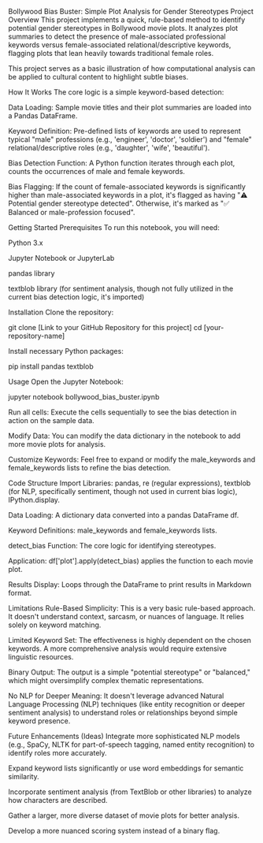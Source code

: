 Bollywood Bias Buster: Simple Plot Analysis for Gender Stereotypes
Project Overview
This project implements a quick, rule-based method to identify potential gender stereotypes in Bollywood movie plots. It analyzes plot summaries to detect the presence of male-associated professional keywords versus female-associated relational/descriptive keywords, flagging plots that lean heavily towards traditional female roles.

This project serves as a basic illustration of how computational analysis can be applied to cultural content to highlight subtle biases.

How It Works
The core logic is a simple keyword-based detection:

Data Loading: Sample movie titles and their plot summaries are loaded into a Pandas DataFrame.

Keyword Definition: Pre-defined lists of keywords are used to represent typical "male" professions (e.g., 'engineer', 'doctor', 'soldier') and "female" relational/descriptive roles (e.g., 'daughter', 'wife', 'beautiful').

Bias Detection Function: A Python function iterates through each plot, counts the occurrences of male and female keywords.

Bias Flagging: If the count of female-associated keywords is significantly higher than male-associated keywords in a plot, it's flagged as having "⚠️ Potential gender stereotype detected". Otherwise, it's marked as "✅ Balanced or male-profession focused".

Getting Started
Prerequisites
To run this notebook, you will need:

Python 3.x

Jupyter Notebook or JupyterLab

pandas library

textblob library (for sentiment analysis, though not fully utilized in the current bias detection logic, it's imported)

Installation
Clone the repository:

git clone [Link to your GitHub Repository for this project]
cd [your-repository-name]

Install necessary Python packages:

pip install pandas textblob

Usage
Open the Jupyter Notebook:

jupyter notebook bollywood_bias_buster.ipynb

Run all cells: Execute the cells sequentially to see the bias detection in action on the sample data.

Modify Data: You can modify the data dictionary in the notebook to add more movie plots for analysis.

Customize Keywords: Feel free to expand or modify the male_keywords and female_keywords lists to refine the bias detection.

Code Structure
Import Libraries: pandas, re (regular expressions), textblob (for NLP, specifically sentiment, though not used in current bias logic), IPython.display.

Data Loading: A dictionary data converted into a pandas DataFrame df.

Keyword Definitions: male_keywords and female_keywords lists.

detect_bias Function: The core logic for identifying stereotypes.

Application: df['plot'].apply(detect_bias) applies the function to each movie plot.

Results Display: Loops through the DataFrame to print results in Markdown format.

Limitations
Rule-Based Simplicity: This is a very basic rule-based approach. It doesn't understand context, sarcasm, or nuances of language. It relies solely on keyword matching.

Limited Keyword Set: The effectiveness is highly dependent on the chosen keywords. A more comprehensive analysis would require extensive linguistic resources.

Binary Output: The output is a simple "potential stereotype" or "balanced," which might oversimplify complex thematic representations.

No NLP for Deeper Meaning: It doesn't leverage advanced Natural Language Processing (NLP) techniques (like entity recognition or deeper sentiment analysis) to understand roles or relationships beyond simple keyword presence.

Future Enhancements (Ideas)
Integrate more sophisticated NLP models (e.g., SpaCy, NLTK for part-of-speech tagging, named entity recognition) to identify roles more accurately.

Expand keyword lists significantly or use word embeddings for semantic similarity.

Incorporate sentiment analysis (from TextBlob or other libraries) to analyze how characters are described.

Gather a larger, more diverse dataset of movie plots for better analysis.

Develop a more nuanced scoring system instead of a binary flag.
